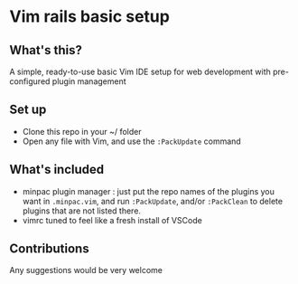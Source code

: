 # Vim rails basic setup

## What's this?

A simple, ready-to-use basic Vim IDE setup for web development with pre-configured plugin management

## Set up

* Clone this repo in your ~/ folder
* Open any file with Vim, and use the `:PackUpdate` command

## What's included

* minpac plugin manager : just put the repo names of the plugins you want in `.minpac.vim`, and run `:PackUpdate`, and/or `:PackClean` to delete plugins that are not listed there.
* vimrc tuned to feel like a fresh install of VSCode

## Contributions

Any suggestions would be very welcome

